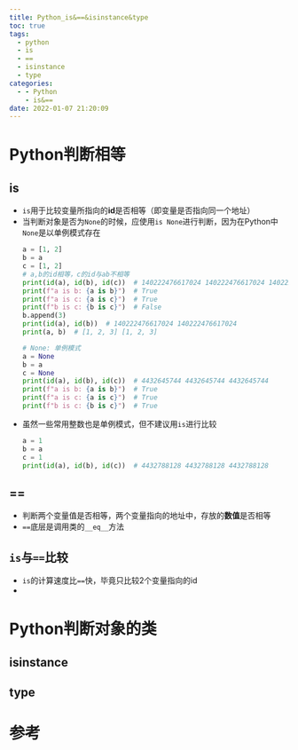 ```yaml
---
title: Python_is&==&isinstance&type
toc: true
tags:
  - python
  - is
  - ==
  - isinstance
  - type
categories:
  - - Python
    - is&==
date: 2022-01-07 21:20:09
---
```

# Python判断相等
## is
* `is`用于比较变量所指向的**id**是否相等（即变量是否指向同一个地址）
* 当判断对象是否为`None`的时候，应使用`is None`进行判断，因为在Python中`None`是以单例模式存在
    ```python
    a = [1, 2]
    b = a
    c = [1, 2]
    # a,b的id相等，c的id与ab不相等
    print(id(a), id(b), id(c))  # 140222476617024 140222476617024 140222476617088
    print(f"a is b: {a is b}")  # True
    print(f"a is c: {a is c}")  # True
    print(f"b is c: {b is c}")  # False
    b.append(3)
    print(id(a), id(b))  # 140222476617024 140222476617024
    print(a, b)  # [1, 2, 3] [1, 2, 3]

    # None: 单例模式
    a = None
    b = a
    c = None
    print(id(a), id(b), id(c))  # 4432645744 4432645744 4432645744
    print(f"a is b: {a is b}")  # True
    print(f"a is c: {a is c}")  # True
    print(f"b is c: {b is c}")  # True
    ```
* 虽然一些常用整数也是单例模式，但不建议用`is`进行比较
    ```python
    a = 1
    b = a
    c = 1
    print(id(a), id(b), id(c))  # 4432788128 4432788128 4432788128
    ```
## ==
* 判断两个变量值是否相等，两个变量指向的地址中，存放的**数值**是否相等
* `==`底层是调用类的`__eq__`方法

## `is`与`==`比较
* `is`的计算速度比`==`快，毕竟只比较2个变量指向的id
*  
# Python判断对象的类
## isinstance
## type

# 参考




